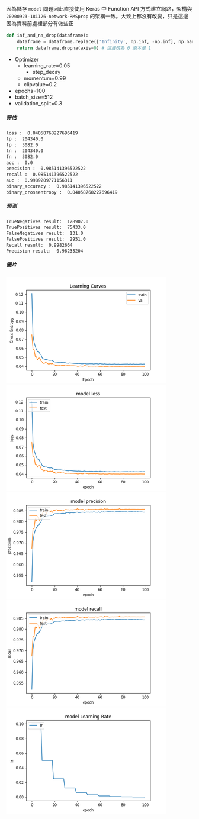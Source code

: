 因為儲存 `model` 問題因此直接使用 Keras 中 Function API 方式建立網路，架構與 `20200923-181126-network-RMSprop` 的架構一致。大致上都沒有改變，只是這邊因為資料前處裡部分有做些正

```python
def inf_and_na_drop(dataframe):
    dataframe = dataframe.replace(['Infinity', np.inf, -np.inf], np.nan)
    return dataframe.dropna(axis=0) # 這邊改為 0 原本是 1
```

- Optimizer
    - learning_rate=0.05
        - step_decay
    - momentum=0.99
    - clipvalue=0.2
- epochs=100
- batch_size=512
- validation_split=0.3

##### 評估

```
loss :  0.04058768227696419
tp :  204340.0
fp :  3082.0
tn :  204340.0
fn :  3082.0
acc :  0.0
precision :  0.985141396522522
recall :  0.985141396522522
auc :  0.9989209771156311
binary_accuracy :  0.985141396522522
binary_crossentropy :  0.04058768227696419
```

##### 預測

```
TrueNegatives result:  128907.0
TruePositives result:  75433.0
FalseNegatives result:  131.0
FalsePositives result:  2951.0
Recall result:  0.9982664
Precision result:  0.96235204
```

##### 圖片
![](cross_entropy_graph_decay.png)
![](loss.png)
![](precision.png)
![](recall.png)
![](lr_decay.png)
